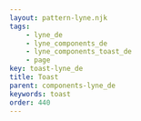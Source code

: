 ```yaml
---
layout: pattern-lyne.njk
tags: 
    - lyne_de
    - lyne_components_de
    - lyne_components_toast_de
    - page
key: toast-lyne_de
title: Toast
parent: components-lyne_de
keywords: toast
order: 440
---
```

